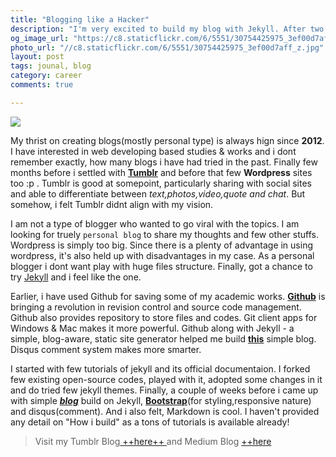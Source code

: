 ```yaml
---
title: "Blogging like a Hacker"
description: "I'm very excited to build my blog with Jekyll. After two years, I am writing this blog."
og_image_url: "https://c8.staticflickr.com/6/5551/30754425975_3ef00d7aff_z.jpg"
photo_url: "//c8.staticflickr.com/6/5551/30754425975_3ef00d7aff_z.jpg"
layout: post
tags: jounal, blog
category: career
comments: true

---
```


![](//c8.staticflickr.com/6/5551/30754425975_3ef00d7aff_z.jpg)

My thrist on creating blogs(mostly personal type) is always hign since **2012**. I have interested in web developing based studies & works and i dont remember exactly, how many blogs i have had tried in the past. Finally few months before i settled with **[Tumblr][5]** and before that few **Wordpress** sites too :p . Tumblr is good at somepoint, particularly sharing with social sites and able to differentiate between _text,photos,video,quote and chat_. But somehow, i felt Tumblr didnt align with my vision.

I am not a type of blogger who wanted to go viral with the topics. I am looking for truely `personal blog` to share my thoughts and few other stuffs. Wordpress is simply too big. Since there is a plenty of advantage in using wordpress, it's also held up with disadvantages in my case. As a personal blogger i dont want play with huge files structure. Finally, got a chance to try [Jekyll][2] and i feel like the one.

Earlier, i have used Github for saving some of my academic works. **[Github][1]** is bringing a revolution in revision control and source code management. Github also provides repository to store files and codes. Git client apps for Windows & Mac makes it more powerful. Github along with Jekyll - a simple, blog-aware, static site generator helped me build **[this][3]** simple blog. Disqus comment system makes more smarter.

I started with few tutorials of jekyll and its official documentaion. I forked few existing open-source codes, played with it, adopted some changes in it and do tried few jekyll themes. Finally, a couple of weeks before i came up with simple **[_blog_][3]** build on Jekyll, **[Bootstrap][4]**(for styling,responsive nature) and disqus(comment). And i also felt, Markdown is cool. I haven't provided any detail on "How i build" as a tons of tutorials is available already!

> Visit my Tumblr Blog<a href="https://www.tumblr.com/follow/imbhartesh" target="_blank"> ++here++ </a> and Medium Blog <a href="https://story.bhartesh.in" target="_blank">++here</a>

[1]: http://github.com/			"Github"
[2]: https://jekyllrb.com/	   "Jekyll"
[3]: http://bhartesh.in/       "Bhartesh"
[4]: http://getbootstrap.com/  "Bootstrap"
[5]: https://www.tumblr.com/follow/imbhartesh		"Tumblr"